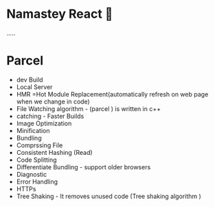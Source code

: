 # Namastey React 🚀

.....
# Parcel
- dev Build
- Local Server
- HMR =Hot Module Replacement(automatically refresh on web page when we change in code)
- File Watching algorithm - (parcel ) is written in c++
- catching - Faster Builds
- Image Optimization
- Minification
- Bundling
- Comprssing File
- Consistent Hashing (Read)
- Code Splitting
- Differentiate Bundling - support older browsers
- Diagnostic
- Error Handling 
- HTTPs
- Tree Shaking - It removes unused code (Tree shaking algorithm )